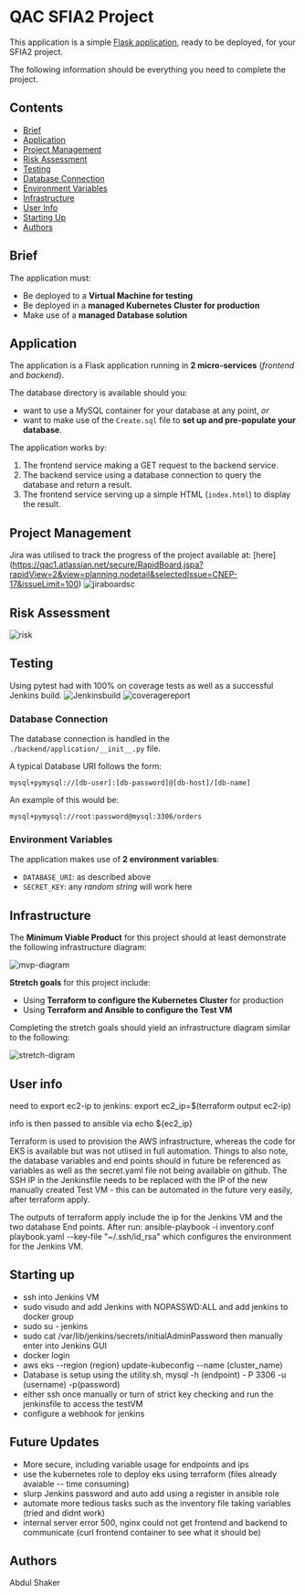 # QAC SFIA2 Project

This application is a simple [Flask application](https://flask.palletsprojects.com/en/1.1.x/quickstart/#a-minimal-application), ready to be deployed, for your SFIA2 project.

The following information should be everything you need to complete the project.

## Contents
* [Brief](#brief)
* [Application](#Application)
* [Project Management](#Project-Management)
* [Risk Assessment](#Risk-Assessment)
* [Testing](#Testing)
* [Database Connection](#Database-Connection)
* [Environment Variables](#Environment-variables)
* [Infrastructure](#Infrastructure)
* [User Info](#User-Info)
* [Starting Up](#Starting-Up)
* [Authors](#Authors)

## Brief

The application must:

- Be deployed to a **Virtual Machine for testing**
- Be deployed in a **managed Kubernetes Cluster for production**
- Make use of a **managed Database solution**

## Application

The application is a Flask application running in **2 micro-services** (*frontend* and *backend*).  

The database directory is available should you: 
  - want to use a MySQL container for your database at any point, *or*
  - want to make use of the `Create.sql` file to **set up and pre-populate your database**.

The application works by:
1. The frontend service making a GET request to the backend service. 
2. The backend service using a database connection to query the database and return a result.
3. The frontend service serving up a simple HTML (`index.html`) to display the result.

## Project Management 

Jira was utilised to track the progress of the project available at:
[here] (https://qac1.atlassian.net/secure/RapidBoard.jspa?rapidView=2&view=planning.nodetail&selectedIssue=CNEP-17&issueLimit=100)
![jiraboardsc](https://user-images.githubusercontent.com/71396007/99922985-44708300-2d2b-11eb-97db-6be2fbbf84f2.png)

## Risk Assessment
![risk](https://user-images.githubusercontent.com/71396007/99925314-9cac8280-2d35-11eb-8f9b-c7d3fbe70c07.png)

## Testing
Using pytest had with 100% on coverage tests as well as a successful Jenkins build.
![Jenkinsbuild](https://user-images.githubusercontent.com/71396007/99924520-9a94f480-2d32-11eb-8c27-9eb8b58b16ba.png)
![coveragereport](https://user-images.githubusercontent.com/71396007/99923189-8221db80-2d2c-11eb-96fc-fec7f51ab185.png)

### Database Connection

The database connection is handled in the `./backend/application/__init__.py` file.

A typical Database URI follows the form:

```
mysql+pymysql://[db-user]:[db-password]@[db-host]/[db-name]
```

An example of this would be:

```
mysql+pymysql://root:password@mysql:3306/orders
```

### Environment Variables

The application makes use of **2 environment variables**:

- `DATABASE_URI`: as described above
- `SECRET_KEY`: any *random string* will work here

## Infrastructure

The **Minimum Viable Product** for this project should at least demonstrate the following infrastructure diagram:

![mvp-diagram](https://i.imgur.com/i5qfOas.png)

**Stretch goals** for this project include:

- Using **Terraform to configure the Kubernetes Cluster** for production 
- Using **Terraform and Ansible to configure the Test VM**

Completing the stretch goals should yield an infrastructure diagram similar to the following:

![stretch-digram](https://i.imgur.com/Q5zljVl.png)

## User info
need to export ec2-ip to jenkins: 
export ec2_ip=$(terraform output ec2-ip)

info is then passed to ansible via echo ${ec2_ip}

Terraform is used to provision the AWS infrastructure, whereas the code for EKS is available but was not utlised in full automation.
Things to also note, the database variables and end points should in future be referenced as variables as well as the secret.yaml file not being available on github.
The SSH IP in the Jenkinsfile needs to be replaced with the IP of the new manually created Test VM - this can be automated in the future very easily, after terraform apply.

The outputs of terraform apply include the ip for the Jenkins VM and the two database End points.
After run: ansible-playbook -i inventory.conf playbook.yaml --key-file "~/.ssh/id_rsa" which configures the environment for the Jenkins VM.

## Starting up

* ssh into Jenkins VM
* sudo visudo and add Jenkins with NOPASSWD:ALL and add jenkins to docker group
* sudo su - jenkins
* sudo cat /var/lib/jenkins/secrets/initialAdminPassword then manually enter into Jenkins GUI
* docker login
* aws eks --region (region) update-kubeconfig --name (cluster_name)
* Database is setup using the utility.sh, mysql -h (endpoint) - P 3306 -u (username) -p(password)
* either ssh once manually or turn of strict key checking and run the jenkinsfile to access the testVM
* configure a webhook for jenkins

## Future Updates
* More secure, including variable usage for endpoints and ips
* use the kubernetes role to deploy eks using terraform (files already avaiable -- time consuming)
* slurp Jenkins password and auto add using a register in ansible role
* automate more tedious tasks such as the inventory file taking variables (tried and didnt work)
* internal server error 500, nginx could not get frontend and backend to communicate (curl frontend container to see what it should be)


## Authors

Abdul Shaker

